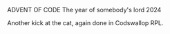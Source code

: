 ADVENT OF CODE
The year of somebody's lord 2024

Another kick at the cat, again done in Codswallop RPL.
